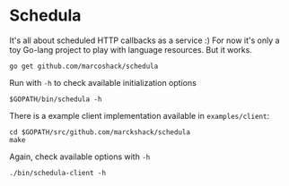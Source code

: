 # Schedula

It's all about scheduled HTTP callbacks as a service :) For now it's only a toy Go-lang project to play with language resources. But it works.

    go get github.com/marcoshack/schedula

Run with `-h` to check available initialization options

    $GOPATH/bin/schedula -h

There is a example client implementation available in `examples/client`:

    cd $GOPATH/src/github.com/marckshack/schedula
    make

Again, check available options with `-h`

    ./bin/schedula-client -h
